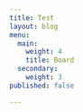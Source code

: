 ```yaml
---
title: Test
layout: blog
menu:
  main:
    weight: 4
    title: Board
  secondary:
    weight: 3
published: false

---
```


